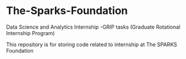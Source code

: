 # The-Sparks-Foundation
Data Science and Analytics Internship -GRIP tasks (Graduate Rotational Internship Program)

This repository is for storing code related to internship at The SPARKS Foundation
